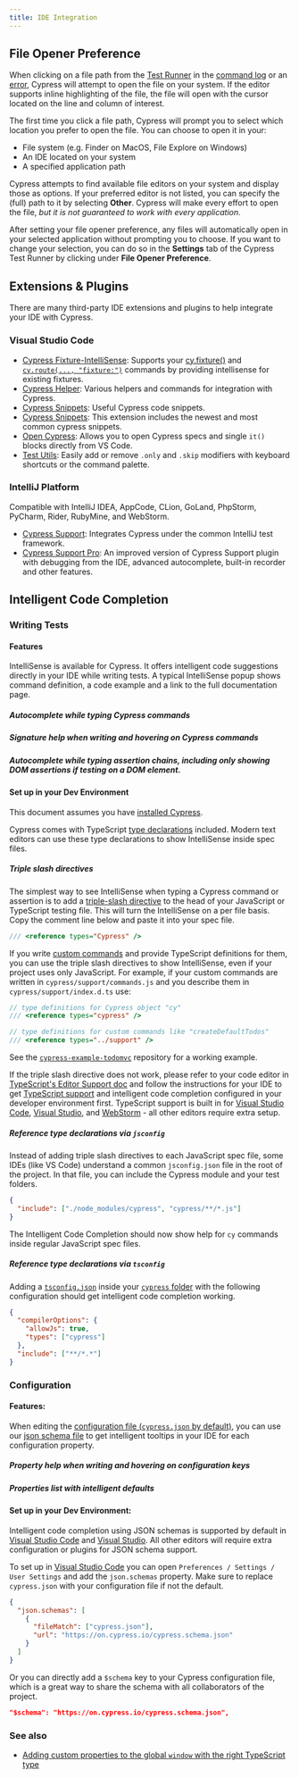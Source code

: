 ```yaml
---
title: IDE Integration
---
```


## File Opener Preference

When clicking on a file path from the
[Test Runner](/guides/core-concepts/test-runner) in the
[command log](/guides/core-concepts/test-runner#Open-files-in-your-IDE) or an
[error](/guides/guides/debugging#Errors), Cypress will attempt to open the file
on your system. If the editor supports inline highlighting of the file, the file
will open with the cursor located on the line and column of interest.

<DocsImage src="/img/guides/file-opener-ide-go-to-line.gif" alt="Open file at line in VS Code" ></DocsImage>

The first time you click a file path, Cypress will prompt you to select which
location you prefer to open the file. You can choose to open it in your:

- File system (e.g. Finder on MacOS, File Explore on Windows)
- An IDE located on your system
- A specified application path

<Alert type="warning">

Cypress attempts to find available file editors on your system and display those
as options. If your preferred editor is not listed, you can specify the (full)
path to it by selecting **Other**. Cypress will make every effort to open the
file, _but it is not guaranteed to work with every application_.

</Alert>

After setting your file opener preference, any files will automatically open in
your selected application without prompting you to choose. If you want to change
your selection, you can do so in the **Settings** tab of the Cypress Test Runner
by clicking under **File Opener Preference**.

<DocsImage src="/img/guides/file-opener-preference-settings-tab.png" alt="screenshot of Test Runner settings tab with file opener preference panel" ></DocsImage>

## Extensions & Plugins

There are many third-party IDE extensions and plugins to help integrate your IDE
with Cypress.

### Visual Studio Code

- [Cypress Fixture-IntelliSense](https://marketplace.visualstudio.com/items?itemName=JosefBiehler.cypress-fixture-intellisense):
  Supports your [cy.fixture()](/api/commands/fixture) and
  [`cy.route(..., "fixture:")`](/api/commands/route) commands by providing
  intellisense for existing fixtures.
- [Cypress Helper](https://marketplace.visualstudio.com/items?itemName=Shelex.vscode-cy-helper):
  Various helpers and commands for integration with Cypress.
- [Cypress Snippets](https://marketplace.visualstudio.com/items?itemName=andrew-codes.cypress-snippets):
  Useful Cypress code snippets.
- [Cypress Snippets](https://marketplace.visualstudio.com/items?itemName=CliffSu.cypress-snippets):
  This extension includes the newest and most common cypress snippets.
- [Open Cypress](https://marketplace.visualstudio.com/items?itemName=tnrich.vscode-extension-open-cypress):
  Allows you to open Cypress specs and single `it()` blocks directly from VS
  Code.
- [Test Utils](https://marketplace.visualstudio.com/items?itemName=chrisbreiding.test-utils):
  Easily add or remove `.only` and `.skip` modifiers with keyboard shortcuts or
  the command palette.

### IntelliJ Platform

Compatible with IntelliJ IDEA, AppCode, CLion, GoLand, PhpStorm, PyCharm, Rider,
RubyMine, and WebStorm.

- [Cypress Support](https://plugins.jetbrains.com/plugin/13819-intellij-cypress):
  Integrates Cypress under the common IntelliJ test framework.
- [Cypress Support Pro](https://plugins.jetbrains.com/plugin/13987-cypress-pro):
  An improved version of Cypress Support plugin with debugging from the IDE,
  advanced autocomplete, built-in recorder and other features.

## Intelligent Code Completion

### Writing Tests

#### Features

IntelliSense is available for Cypress. It offers intelligent code suggestions
directly in your IDE while writing tests. A typical IntelliSense popup shows
command definition, a code example and a link to the full documentation page.

##### Autocomplete while typing Cypress commands

<DocsVideo src="/img/snippets/intellisense-cypress-assertion-matchers.mp4"></DocsVideo>

##### Signature help when writing and hovering on Cypress commands

<DocsVideo src="/img/snippets/intellisense-method-signature-examples.mp4"></DocsVideo>

##### Autocomplete while typing assertion chains, including only showing DOM assertions if testing on a DOM element.

<DocsVideo src="/img/snippets/intellisense-assertion-chainers.mp4"></DocsVideo>

#### Set up in your Dev Environment

This document assumes you have
[installed Cypress](/guides/getting-started/installing-cypress).

Cypress comes with TypeScript
[type declarations](https://github.com/cypress-io/cypress/tree/develop/cli/types)
included. Modern text editors can use these type declarations to show
IntelliSense inside spec files.

##### Triple slash directives

The simplest way to see IntelliSense when typing a Cypress command or assertion
is to add a
[triple-slash directive](http://www.typescriptlang.org/docs/handbook/triple-slash-directives.html)
to the head of your JavaScript or TypeScript testing file. This will turn the
IntelliSense on a per file basis. Copy the comment line below and paste it into
your spec file.

```js
/// <reference types="Cypress" />
```

<DocsVideo src="/img/snippets/intellisense-setup.mp4"></DocsVideo>

If you write [custom commands](/api/cypress-api/custom-commands) and provide
TypeScript definitions for them, you can use the triple slash directives to show
IntelliSense, even if your project uses only JavaScript. For example, if your
custom commands are written in `cypress/support/commands.js` and you describe
them in `cypress/support/index.d.ts` use:

```js
// type definitions for Cypress object "cy"
/// <reference types="cypress" />

// type definitions for custom commands like "createDefaultTodos"
/// <reference types="../support" />
```

See the
[`cypress-example-todomvc`](https://github.com/cypress-io/cypress-example-todomvc#cypress-intellisense)
repository for a working example.

If the triple slash directive does not work, please refer to your code editor in
[TypeScript's Editor Support doc](https://github.com/Microsoft/TypeScript/wiki/TypeScript-Editor-Support)
and follow the instructions for your IDE to get
[TypeScript support](/guides/tooling/typescript-support) and intelligent code
completion configured in your developer environment first. TypeScript support is
built in for [Visual Studio Code](https://code.visualstudio.com/),
[Visual Studio](https://www.visualstudio.com/), and
[WebStorm](https://www.jetbrains.com/webstorm/) - all other editors require
extra setup.

##### Reference type declarations via `jsconfig`

Instead of adding triple slash directives to each JavaScript spec file, some
IDEs (like VS Code) understand a common `jsconfig.json` file in the root of the
project. In that file, you can include the Cypress module and your test folders.

```json
{
  "include": ["./node_modules/cypress", "cypress/**/*.js"]
}
```

The Intelligent Code Completion should now show help for `cy` commands inside
regular JavaScript spec files.

##### Reference type declarations via `tsconfig`

Adding a
[`tsconfig.json`](http://www.typescriptlang.org/docs/handbook/tsconfig-json.html)
inside your
[`cypress` folder](/guides/core-concepts/writing-and-organizing-tests#Folder-Structure)
with the following configuration should get intelligent code completion working.

```json
{
  "compilerOptions": {
    "allowJs": true,
    "types": ["cypress"]
  },
  "include": ["**/*.*"]
}
```

### Configuration

#### Features:

When editing the
[configuration file (`cypress.json` by default)](/guides/references/configuration),
you can use our [json schema file](https://on.cypress.io/cypress.schema.json) to
get intelligent tooltips in your IDE for each configuration property.

##### Property help when writing and hovering on configuration keys

<DocsVideo src="/img/snippets/intellisense-cypress-config-tooltips.mp4"></DocsVideo>

##### Properties list with intelligent defaults

<DocsVideo src="/img/snippets/intellisense-config-defaults.mp4"></DocsVideo>

#### Set up in your Dev Environment:

Intelligent code completion using JSON schemas is supported by default in
[Visual Studio Code](https://code.visualstudio.com/) and
[Visual Studio](https://www.visualstudio.com/). All other editors will require
extra configuration or plugins for JSON schema support.

To set up in [Visual Studio Code](https://code.visualstudio.com/) you can open
`Preferences / Settings / User Settings` and add the `json.schemas` property.
Make sure to replace `cypress.json` with your configuration file if not the
default.

```json
{
  "json.schemas": [
    {
      "fileMatch": ["cypress.json"],
      "url": "https://on.cypress.io/cypress.schema.json"
    }
  ]
}
```

Or you can directly add a `$schema` key to your Cypress configuration file,
which is a great way to share the schema with all collaborators of the project.

```json
"$schema": "https://on.cypress.io/cypress.schema.json",
```

### See also

- [Adding custom properties to the global `window` with the right TypeScript type](https://github.com/bahmutov/test-todomvc-using-app-actions#intellisense)
